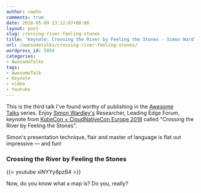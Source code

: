 ```yaml
---
author: cmohn
comments: true
date: 2018-05-09 13:12:07+00:00
layout: post
slug: crossing-river-feeling-stones
title: 'Keynote: Crossing the River by Feeling the Stones - Simon Wardley'
url: /awesometalks/crossing-river-feeling-stones/
wordpress_id: 5050
categories:
- AwesomeTalks
tags:
- AwesomeTalk
- Keynote
- video
- Youtube
---
```


This is the third talk I've found worthy of publishing in the [Awesome Talks](http://vninja.net/awesome-talks/) series. Enjoy [Simon Wardley's](https://twitter.com/swardley) Researcher, Leading Edge Forum, keynote from [KubeCon + CloudNativeCon Europe 2018](https://kccnceu18.sched.com/event/EDv7/keynote-crossing-the-river-by-feeling-the-stones-simon-wardley-researcher-leading-edge-forum?iframe=no&w=100%&sidebar=yes&bg=no) called "Crossing the River by Feeling the Stones".

Simon's presentation technique, flair and master of language is flat out impressive — and fun!



### Crossing the River by Feeling the Stones

{{< youtube xlNYYy8pzB4 >}}


Now, do you know what a map is? Do you, really?
